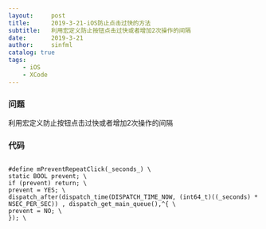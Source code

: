 ```yaml
---
layout:     post
title:      2019-3-21-iOS防止点击过快的方法
subtitle:   利用宏定义防止按钮点击过快或者增加2次操作的间隔
date:       2019-3-21
author:     sinfml
catalog: true
tags:
    - iOS
    - XCode
---
```


### 问题

利用宏定义防止按钮点击过快或者增加2次操作的间隔

### 代码

```object-C

#define mPreventRepeatClick(_seconds_) \
static BOOL prevent; \
if (prevent) return; \
prevent = YES; \
dispatch_after(dispatch_time(DISPATCH_TIME_NOW, (int64_t)((_seconds) * NSEC_PER_SEC)) , dispatch_get_main_queue(),^{ \
prevent = NO; \
}); \


```